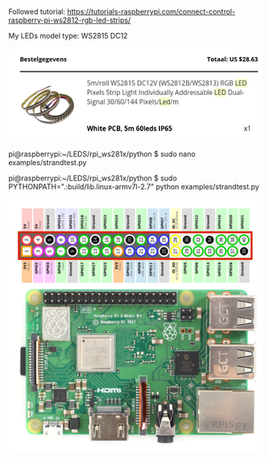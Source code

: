 Followed tutorial:
https://tutorials-raspberrypi.com/connect-control-raspberry-pi-ws2812-rgb-led-strips/


My LEDs model type:
WS2815 DC12

<img src="pics/leds.png">

pi@raspberrypi:~/LEDS/rpi_ws281x/python $ sudo nano examples/strandtest.py

pi@raspberrypi:~/LEDS/rpi_ws281x/python $ sudo PYTHONPATH=".:build/lib.linux-armv7l-2.7" python examples/strandtest.py 


<img src="pics/rpi.jpg">